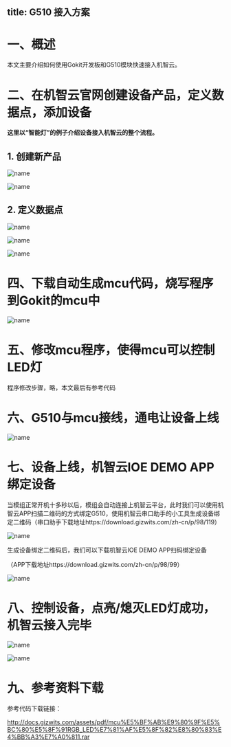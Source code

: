 title: G510 接入方案
---

# 一、概述

本文主要介绍如何使用Gokit开发板和G510模块快速接入机智云。

# 二、在机智云官网创建设备产品，定义数据点，添加设备

**这里以“智能灯”的例子介绍设备接入机智云的整个流程。**

## 1. 创建新产品

![name](/assets/zh-cn/deviceDev/debug/NB_project/NBproject_2.png)

![name](/assets/zh-cn/deviceDev/debug/G510/G510project_3.png)

## 2. 定义数据点

![name](/assets/zh-cn/deviceDev/debug/G510/G510project_4.png)

![name](/assets/zh-cn/deviceDev/debug/G510/G510project_5.png)

![name](/assets/zh-cn/deviceDev/debug/G510/G510project_6.png)

# 四、下载自动生成mcu代码，烧写程序到Gokit的mcu中

![name](/assets/zh-cn/deviceDev/debug/NB_project/NBproject_10.png)

# 五、修改mcu程序，使得mcu可以控制LED灯

程序修改步骤，略，本文最后有参考代码

# 六、G510与mcu接线，通电让设备上线

![name](/assets/zh-cn/deviceDev/debug/G510/G510project_11.png)

# 七、设备上线，机智云IOE DEMO APP绑定设备

当模组正常开机十多秒以后，模组会自动连接上机智云平台，此时我们可以使用机智云APP扫描二维码的方式绑定G510，使用机智云串口助手的小工具生成设备绑定二维码（串口助手下载地址https://download.gizwits.com/zh-cn/p/98/119）

![name](/assets/zh-cn/deviceDev/debug/G510/G510project_12.png)

生成设备绑定二维码后，我们可以下载机智云IOE DEMO APP扫码绑定设备

（APP下载地址https://download.gizwits.com/zh-cn/p/98/99）

![name](/assets/zh-cn/deviceDev/debug/G510/G510project_13.png)

# 八、控制设备，点亮/熄灭LED灯成功，机智云接入完毕

![name](/assets/zh-cn/deviceDev/debug/NB_project/NBproject_14.png)

![name](/assets/zh-cn/deviceDev/debug/G510/G510project_15.png)

# 九、参考资料下载

参考代码下载链接：

http://docs.gizwits.com/assets/pdf/mcu%E5%BF%AB%E9%80%9F%E5%BC%80%E5%8F%91RGB_LED%E7%81%AF%E5%8F%82%E8%80%83%E4%BB%A3%E7%A0%811.rar
